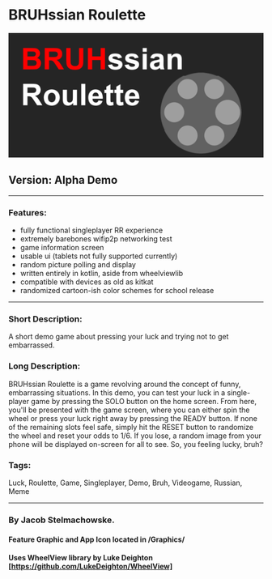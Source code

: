 # BRUHssian Roulette
![FeatureGraphic](https://raw.githubusercontent.com/stealmyhousekey/bruhssianroulette/master/Graphics/feature_graphic.png)
## Version: Alpha Demo

---

### Features:
 - fully functional singleplayer RR experience
 - extremely barebones wifip2p networking test
 - game information screen
 - usable ui (tablets not fully supported currently)
 - random picture polling and display
 - written entirely in kotlin, aside from wheelviewlib
 - compatible with devices as old as kitkat
 - randomized cartoon-ish color schemes for school release
 
---

### Short Description:
A short demo game about pressing your luck and trying not to get embarrassed.

### Long Description:
BRUHssian Roulette is a game revolving around the concept of funny, embarrassing situations. 
In this demo, you can test your luck in a single-player game by pressing the SOLO button on the home screen.
From here, you'll be presented with the game screen, where you can either spin the wheel or press your luck right away by pressing the READY button.
If none of the remaining slots feel safe, simply hit the RESET button to randomize the wheel and reset your odds to 1/6.
If you lose, a random image from your phone will be displayed on-screen for all to see.
So, you feeling lucky, bruh?

### Tags:
Luck, Roulette, Game, Singleplayer, Demo, Bruh, Videogame, Russian, Meme

---

### By Jacob Stelmachowske.  


#### Feature Graphic and App Icon located in /Graphics/
#### Uses WheelView library by Luke Deighton [https://github.com/LukeDeighton/WheelView]

